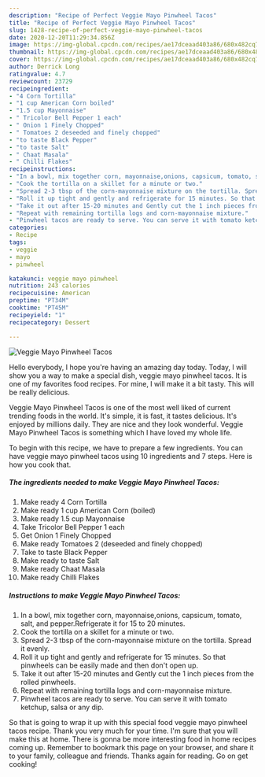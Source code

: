 ```yaml
---
description: "Recipe of Perfect Veggie Mayo Pinwheel Tacos"
title: "Recipe of Perfect Veggie Mayo Pinwheel Tacos"
slug: 1428-recipe-of-perfect-veggie-mayo-pinwheel-tacos
date: 2020-12-20T11:29:34.856Z
image: https://img-global.cpcdn.com/recipes/ae17dceaad403a86/680x482cq70/veggie-mayo-pinwheel-tacos-recipe-main-photo.jpg
thumbnail: https://img-global.cpcdn.com/recipes/ae17dceaad403a86/680x482cq70/veggie-mayo-pinwheel-tacos-recipe-main-photo.jpg
cover: https://img-global.cpcdn.com/recipes/ae17dceaad403a86/680x482cq70/veggie-mayo-pinwheel-tacos-recipe-main-photo.jpg
author: Derrick Long
ratingvalue: 4.7
reviewcount: 23729
recipeingredient:
- "4 Corn Tortilla"
- "1 cup American Corn boiled"
- "1.5 cup Mayonnaise"
- " Tricolor Bell Pepper 1 each"
- " Onion 1 Finely Chopped"
- " Tomatoes 2 deseeded and finely chopped"
- "to taste Black Pepper"
- "to taste Salt"
- " Chaat Masala"
- " Chilli Flakes"
recipeinstructions:
- "In a bowl, mix together corn, mayonnaise,onions, capsicum, tomato, salt, and pepper.Refrigerate it for 15 to 20 minutes."
- "Cook the tortilla on a skillet for a minute or two."
- "Spread 2-3 tbsp of the corn-mayonnaise mixture on the tortilla. Spread it evenly."
- "Roll it up tight and gently and refrigerate for 15 minutes. So that pinwheels can be easily made and then don&#39;t open up."
- "Take it out after 15-20 minutes and Gently cut the 1 inch pieces from the rolled pinwheels."
- "Repeat with remaining tortilla logs and corn-mayonnaise mixture."
- "Pinwheel tacos are ready to serve. You can serve it with tomato ketchup, salsa or any dip."
categories:
- Recipe
tags:
- veggie
- mayo
- pinwheel

katakunci: veggie mayo pinwheel 
nutrition: 243 calories
recipecuisine: American
preptime: "PT34M"
cooktime: "PT45M"
recipeyield: "1"
recipecategory: Dessert

---
```



![Veggie Mayo Pinwheel Tacos](https://img-global.cpcdn.com/recipes/ae17dceaad403a86/680x482cq70/veggie-mayo-pinwheel-tacos-recipe-main-photo.jpg)

Hello everybody, I hope you're having an amazing day today. Today, I will show you a way to make a special dish, veggie mayo pinwheel tacos. It is one of my favorites food recipes. For mine, I will make it a bit tasty. This will be really delicious.

Veggie Mayo Pinwheel Tacos is one of the most well liked of current trending foods in the world. It's simple, it is fast, it tastes delicious. It's enjoyed by millions daily. They are nice and they look wonderful. Veggie Mayo Pinwheel Tacos is something which I have loved my whole life.




To begin with this recipe, we have to prepare a few ingredients. You can have veggie mayo pinwheel tacos using 10 ingredients and 7 steps. Here is how you cook that.

<!--inarticleads1-->

##### The ingredients needed to make Veggie Mayo Pinwheel Tacos:

1. Make ready 4 Corn Tortilla
1. Make ready 1 cup American Corn (boiled)
1. Make ready 1.5 cup Mayonnaise
1. Take  Tricolor Bell Pepper 1 each
1. Get  Onion 1 Finely Chopped
1. Make ready  Tomatoes 2 (deseeded and finely chopped)
1. Take to taste Black Pepper
1. Make ready to taste Salt
1. Make ready  Chaat Masala
1. Make ready  Chilli Flakes




<!--inarticleads2-->

##### Instructions to make Veggie Mayo Pinwheel Tacos:

1. In a bowl, mix together corn, mayonnaise,onions, capsicum, tomato, salt, and pepper.Refrigerate it for 15 to 20 minutes.
1. Cook the tortilla on a skillet for a minute or two.
1. Spread 2-3 tbsp of the corn-mayonnaise mixture on the tortilla. Spread it evenly.
1. Roll it up tight and gently and refrigerate for 15 minutes. So that pinwheels can be easily made and then don&#39;t open up.
1. Take it out after 15-20 minutes and Gently cut the 1 inch pieces from the rolled pinwheels.
1. Repeat with remaining tortilla logs and corn-mayonnaise mixture.
1. Pinwheel tacos are ready to serve. You can serve it with tomato ketchup, salsa or any dip.




So that is going to wrap it up with this special food veggie mayo pinwheel tacos recipe. Thank you very much for your time. I'm sure that you will make this at home. There is gonna be more interesting food in home recipes coming up. Remember to bookmark this page on your browser, and share it to your family, colleague and friends. Thanks again for reading. Go on get cooking!
